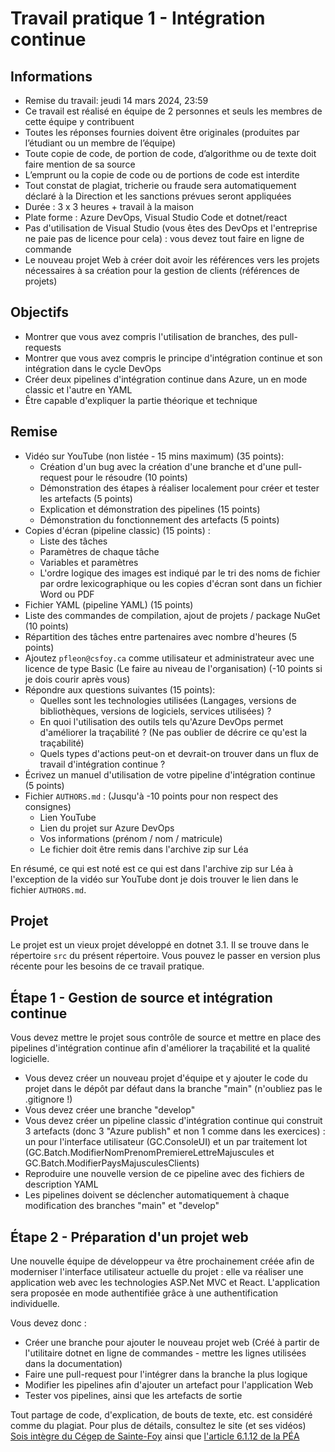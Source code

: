 # Travail pratique 1 - Intégration continue

## Informations

- Remise du travail: jeudi 14 mars 2024, 23:59
- Ce travail est réalisé en équipe de 2 personnes et seuls les membres de cette équipe y contribuent
- Toutes les réponses fournies doivent être originales (produites par l’étudiant ou un membre de l’équipe)
- Toute copie de code, de portion de code, d’algorithme ou de texte doit faire mention de sa source
- L’emprunt ou la copie de code ou de portions de code est interdite
- Tout constat de plagiat, tricherie ou fraude sera automatiquement déclaré à la Direction et les sanctions prévues seront appliquées
- Durée : 3 x 3 heures + travail à la maison
- Plate forme : Azure DevOps, Visual Studio Code et dotnet/react
- Pas d'utilisation de Visual Studio (vous êtes des DevOps et l'entreprise ne paie pas de licence pour cela) : vous devez tout faire en ligne de commande
- Le nouveau projet Web à créer doit avoir les références vers les projets nécessaires à sa création pour la gestion de clients (références de projets)

## Objectifs

- Montrer que vous avez compris l'utilisation de branches, des pull-requests
- Montrer que vous avez compris le principe d'intégration continue et son intégration dans le cycle DevOps
- Créer deux pipelines d'intégration continue dans Azure, un en mode classic et l'autre en YAML
- Être capable d'expliquer la partie théorique et technique

## Remise

- Vidéo sur YouTube (non listée - 15 mins maximum) (35 points):
  - Création d'un bug avec la création d'une branche et d'une pull-request pour le résoudre (10 points)
  - Démonstration des étapes à réaliser localement pour créer et tester les artefacts (5 points)
  - Explication et démonstration des pipelines (15 points)
  - Démonstration du fonctionnement des artefacts  (5 points)
- Copies d'écran (pipeline classic) (15 points) :
  - Liste des tâches
  - Paramètres de chaque tâche
  - Variables et paramètres
  - L'ordre logique des images est indiqué par le tri des noms de fichier par ordre lexicographique ou les copies d'écran sont dans un fichier Word ou PDF
- Fichier YAML (pipeline YAML) (15 points)
- Liste des commandes de compilation, ajout de projets / package NuGet (10 points)
- Répartition des tâches entre partenaires avec nombre d'heures (5 points)
- Ajoutez `pfleon@csfoy.ca` comme utilisateur et administrateur avec une licence de type Basic (Le faire au niveau de l'organisation) (-10 points si je dois courir après vous)
- Répondre aux questions suivantes (15 points):
  - Quelles sont les technologies utilisées (Langages, versions de bibliothèques, versions de logiciels, services utilisées) ?
  - En quoi l'utilisation des outils tels qu'Azure DevOps permet d'améliorer la traçabilité ? (Ne pas oublier de décrire ce qu'est la traçabilité)
  - Quels types d'actions peut-on et devrait-on trouver dans un flux de travail d'intégration continue ?
- Écrivez un manuel d'utilisation de votre pipeline d'intégration continue (5 points)
- Fichier `AUTHORS.md` : (Jusqu'à -10 points pour non respect des consignes)
  - Lien YouTube
  - Lien du projet sur Azure DevOps
  - Vos informations (prénom / nom / matricule)
  - Le fichier doit être remis dans l'archive zip sur Léa

En résumé, ce qui est noté est ce qui est dans l'archive zip sur Léa à l'exception de la vidéo sur YouTube dont je dois trouver le lien dans le fichier `AUTHORS.md`.

## Projet

Le projet est un vieux projet développé en dotnet 3.1. Il se trouve dans le répertoire ```src``` du présent répertoire. Vous pouvez le passer en version plus récente pour les besoins de ce travail pratique.

## Étape 1 - Gestion de source et intégration continue

Vous devez mettre le projet sous contrôle de source et mettre en place des pipelines d'intégration continue afin d'améliorer la traçabilité et la qualité logicielle.

- Vous devez créer un nouveau projet d'équipe et y ajouter le code du projet dans le dépôt par défaut dans la branche "main" (n'oubliez pas le .gitignore !)
- Vous devez créer une branche "develop"
- Vous devez créer un pipeline classic d'intégration continue qui construit 3 artefacts (donc 3 "Azure publish" et non 1 comme dans les exercices) : un pour l'interface utilisateur (GC.ConsoleUI) et un par traitement lot (GC.Batch.ModifierNomPrenomPremiereLettreMajuscules et GC.Batch.ModifierPaysMajusculesClients)
- Reproduire une nouvelle version de ce pipeline avec des fichiers de description YAML
- Les pipelines doivent se déclencher automatiquement à chaque modification des branches "main" et "develop"

## Étape 2 - Préparation d'un projet web

Une nouvelle équipe de développeur va être prochainement créée afin de moderniser l'interface utilisateur actuelle du projet : elle va réaliser une application web avec les technologies ASP.Net MVC et React. L'application sera proposée en mode authentifiée grâce à une authentification individuelle.

Vous devez donc :

- Créer une branche pour ajouter le nouveau projet web (Créé à partir de l'utilitaire dotnet en ligne de commandes - mettre les lignes utilisées dans la documentation)
- Faire une pull-request pour l'intégrer dans la branche la plus logique
- Modifier les pipelines afin d'ajouter un artefact pour l'application Web
- Tester vos pipelines, ainsi que les artefacts de sortie

Tout partage de code, d'explication, de bouts de texte, etc. est considéré comme du plagiat. Pour plus de détails, consultez le site (et ses vidéos) [Sois intègre du Cégep de Sainte-Foy](http://csfoy.ca/soisintegre) ainsi que [l'article 6.1.12 de la PÉA](https://www.csfoy.ca/fileadmin/documents/notre_cegep/politiques_et_reglements/5.9_PolitiqueEvaluationApprentissages_2019.pdf)
